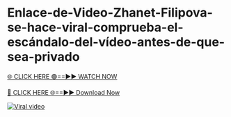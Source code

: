# Enlace-de-Video-Zhanet-Filipova-se-hace-viral-comprueba-el-escándalo-del-vídeo-antes-de-que-sea-privado

[🌐 CLICK HERE 🟢==►► WATCH NOW](https://xgitx.com/watch/)

[🔴 CLICK HERE 🌐==►► Download Now](https://xgitx.com/watch/)

[![Viral video](https://i.imgur.com/dJHk4Zq.gif)](https://xgitx.com/watch/)
